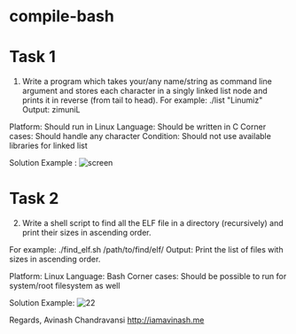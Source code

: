 # compile-bash

# Task 1

1. Write a program which takes your/any name/string as command line argument and stores each character in a singly linked list node and prints it in reverse (from tail to head).
For example: ./list "Linumiz"
Output: zimuniL
 
Platform: Should run in Linux
Language: Should be written in C
Corner cases: Should handle any character
Condition: Should not use available libraries for linked list

Solution Example :
![screen](https://user-images.githubusercontent.com/56585018/91430524-a4ff3980-e87c-11ea-8f15-3c02549268c7.png)

# Task 2

2. Write a shell script to find all the ELF file in a directory (recursively) and print their sizes in ascending order.
 
For example: ./find_elf.sh /path/to/find/elf/
Output: Print the list of files with sizes in ascending order.
 
Platform: Linux
Language: Bash
Corner cases: Should be possible to run for system/root filesystem as well

Solution Example:
![22](https://user-images.githubusercontent.com/56585018/91430806-0c1cee00-e87d-11ea-8491-538652cde7f1.png)


Regards,
Avinash Chandravansi 
http://iamavinash.me
